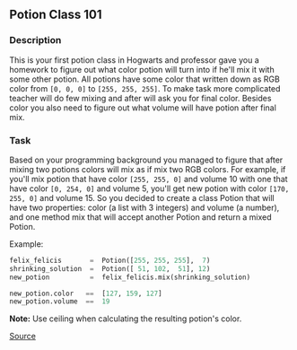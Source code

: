 ## Potion Class 101

### Description

This is your first potion class in Hogwarts and professor gave you a homework to figure out what color potion will turn into if he'll mix it with some other potion. All potions have some color that written down as RGB color from `[0, 0, 0]` to `[255, 255, 255]`. To make task more complicated teacher will do few mixing and after will ask you for final color. Besides color you also need to figure out what volume will have potion after final mix.

### Task

Based on your programming background you managed to figure that after mixing two potions colors will mix as if mix two RGB colors. For example, if you'll mix potion that have color `[255, 255, 0]` and volume 10 with one that have color `[0, 254, 0]` and volume 5, you'll get new potion with color `[170, 255, 0]` and volume 15. So you decided to create a class Potion that will have two properties: color (a list with 3 integers) and volume (a number), and one method mix that will accept another Potion and return a mixed Potion.

Example:

```python
felix_felicis       =  Potion([255, 255, 255],  7)
shrinking_solution  =  Potion([ 51, 102,  51], 12)
new_potion          =  felix_felicis.mix(shrinking_solution)

new_potion.color   ==  [127, 159, 127]
new_potion.volume  ==  19
```

**Note:** Use ceiling when calculating the resulting potion's color.

[Source](https://www.codewars.com/kata/5981ff1daf72e8747d000091/train/python)